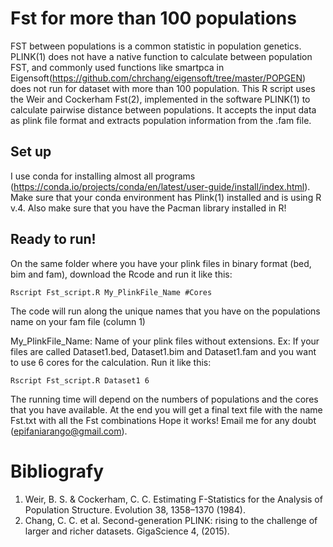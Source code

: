 # Fst for more than 100 populations

FST between populations is a common statistic in population genetics. PLINK(1) does not have a native function to calculate between population FST, and commonly used functions like smartpca in Eigensoft(https://github.com/chrchang/eigensoft/tree/master/POPGEN) does not run for dataset with more than 100 population. 
This R script uses the Weir and Cockerham Fst(2), implemented in the software PLINK(1) to calculate pairwise distance between populations. It accepts the input data as plink file format and extracts population information from the .fam file.


## Set up

I use conda for installing almost all programs (https://conda.io/projects/conda/en/latest/user-guide/install/index.html). 
Make sure that your conda environment has Plink(1) installed and is using R v.4. 
Also make sure that you have the Pacman library installed in R!

## Ready to run!

On the same folder where you have your plink files in binary format (bed, bim and fam), download the Rcode and run it like this: 

```
Rscript Fst_script.R My_PlinkFile_Name #Cores 
``` 

The code will run along the unique names that you have on the populations name on your fam file (column 1)

My_PlinkFile_Name: Name of your plink files without extensions. Ex: If your files are called Dataset1.bed, Dataset1.bim and Dataset1.fam and you want to use 6 cores for the calculation. Run it like this:


```
Rscript Fst_script.R Dataset1 6 
``` 

The running time will depend on the numbers of populations and the cores that you have available. At the end you will get a final text file with the name Fst.txt with all the Fst combinations
Hope it works! Email me for any doubt (epifaniarango@gmail.com).


# Bibliografy
1. Weir, B. S. & Cockerham, C. C. Estimating F-Statistics for the Analysis of Population Structure. Evolution 38, 1358–1370 (1984).
2. Chang, C. C. et al. Second-generation PLINK: rising to the challenge of larger and richer datasets. GigaScience 4, (2015).


